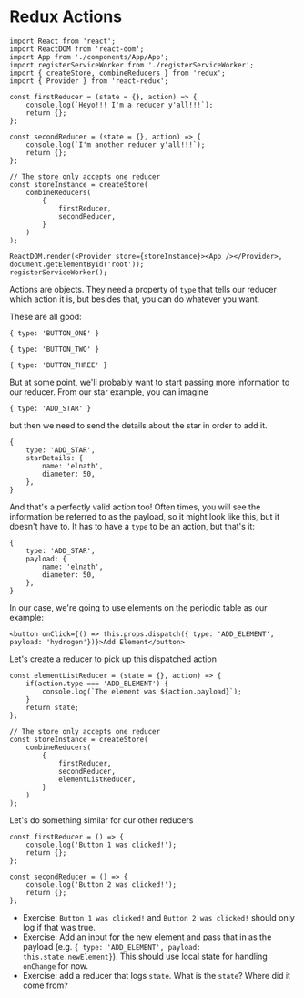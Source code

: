 # Redux Actions

```JSX
import React from 'react';
import ReactDOM from 'react-dom';
import App from './components/App/App';
import registerServiceWorker from './registerServiceWorker';
import { createStore, combineReducers } from 'redux';
import { Provider } from 'react-redux';

const firstReducer = (state = {}, action) => {
    console.log(`Heyo!!! I'm a reducer y'all!!!`);
    return {};
};

const secondReducer = (state = {}, action) => {
    console.log(`I'm another reducer y'all!!!`);
    return {};
};

// The store only accepts one reducer
const storeInstance = createStore(
    combineReducers(
        {
            firstReducer,
            secondReducer,
        }
    )
);

ReactDOM.render(<Provider store={storeInstance}><App /></Provider>, document.getElementById('root'));
registerServiceWorker();
```

Actions are objects. They need a property of `type` that tells our reducer which action it is, but besides that, you can do whatever you want.

These are all good:

```JSX
{ type: 'BUTTON_ONE' }
```

```JSX
{ type: 'BUTTON_TWO' }
```

```JSX
{ type: 'BUTTON_THREE' }
```

But at some point, we'll probably want to start passing more information to our reducer. From our star example, you can imagine 


```JSX
{ type: 'ADD_STAR' }
```

but then we need to send the details about the star in order to add it.

```JSX
{ 
    type: 'ADD_STAR',
    starDetails: {
        name: 'elnath',
        diameter: 50,
    },
}
```

And that's a perfectly valid action too! Often times, you will see the information be referred to as the payload, so it might look like this, but it doesn't have to. It has to have a `type` to be an action, but that's it:

```JSX
{ 
    type: 'ADD_STAR',
    payload: {
        name: 'elnath',
        diameter: 50,
    },
}
```

In our case, we're going to use elements on the periodic table as our example:

```JSX
<button onClick={() => this.props.dispatch({ type: 'ADD_ELEMENT', payload: 'hydrogen'})}>Add Element</button>
```

Let's create a reducer to pick up this dispatched action

```JSX
const elementListReducer = (state = {}, action) => {
    if(action.type === 'ADD_ELEMENT') {
        console.log(`The element was ${action.payload}`);
    }
    return state;
};

// The store only accepts one reducer
const storeInstance = createStore(
    combineReducers(
        {
            firstReducer,
            secondReducer,
            elementListReducer,
        }
    )
);
```

Let's do something similar for our other reducers

```JSX
const firstReducer = () => {
    console.log('Button 1 was clicked!');
    return {};
};

const secondReducer = () => {
    console.log('Button 2 was clicked!');
    return {};
};
```

- Exercise: `Button 1 was clicked!` and `Button 2 was clicked!` should only log if that was true.
- Exercise: Add an input for the new element and pass that in as the payload (e.g. `{ type: 'ADD_ELEMENT', payload: this.state.newElement}`). This should use local state for handling `onChange` for now.
- Exercise: add a reducer that logs `state`. What is the `state`? Where did it come from?
